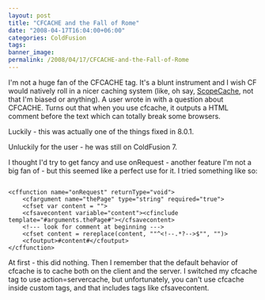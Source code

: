```yaml
---
layout: post
title: "CFCACHE and the Fall of Rome"
date: "2008-04-17T16:04:00+06:00"
categories: ColdFusion 
tags: 
banner_image: 
permalink: /2008/04/17/CFCACHE-and-the-Fall-of-Rome
---
```


I'm not a huge fan of the CFCACHE tag. It's a blunt instrument and I wish CF would natively roll in a nicer caching system (like, oh say, <a href="http://scopecache.riaforge.org">ScopeCache</a>, not that I'm biased or anything). A user wrote in with a question about CFCACHE. Turns out that when you use cfcache, it outputs a HTML comment before the text which can totally break some browsers.

Luckily - this was actually one of the things fixed in 8.0.1. 

Unluckily for the user - he was still on ColdFusion 7.

I thought I'd try to get fancy and use onRequest - another feature I'm not a big fan of - but this seemed like a perfect use for it. I tried something like so:

<code>
&lt;cffunction name="onRequest" returnType="void"&gt;
	&lt;cfargument name="thePage" type="string" required="true"&gt;
	&lt;cfset var content = ""&gt;
	&lt;cfsavecontent variable="content"&gt;&lt;cfinclude template="#arguments.thePage#"&gt;&lt;/cfsavecontent&gt;
	&lt;!--- look for comment at beginning ---&gt;
	&lt;cfset content = rereplace(content, ""^&lt;!--.*?--&gt;$"", "")&gt;
	&lt;cfoutput&gt;#content#&lt;/cfoutput&gt;
&lt;/cffunction&gt;
</code>

At first - this did nothing. Then I remember that the default behavior of cfcache is to cache both on the client and the server. I switched my cfcache tag to use action=servercache, but unfortunately, you can't use cfcache inside custom tags, and that includes tags like cfsavecontent.